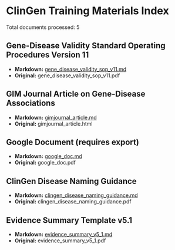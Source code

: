 # ClinGen Training Materials Index

Total documents processed: 5

## Gene-Disease Validity Standard Operating Procedures Version 11
- **Markdown:** [gene_disease_validity_sop_v11.md](markdown/gene_disease_validity_sop_v11.md)
- **Original:** gene_disease_validity_sop_v11.pdf

## GIM Journal Article on Gene-Disease Associations
- **Markdown:** [gimjournal_article.md](markdown/gimjournal_article.md)
- **Original:** gimjournal_article.html

## Google Document (requires export)
- **Markdown:** [google_doc.md](markdown/google_doc.md)
- **Original:** google_doc.pdf

## ClinGen Disease Naming Guidance
- **Markdown:** [clingen_disease_naming_guidance.md](markdown/clingen_disease_naming_guidance.md)
- **Original:** clingen_disease_naming_guidance.pdf

## Evidence Summary Template v5.1
- **Markdown:** [evidence_summary_v5_1.md](markdown/evidence_summary_v5_1.md)
- **Original:** evidence_summary_v5_1.pdf

